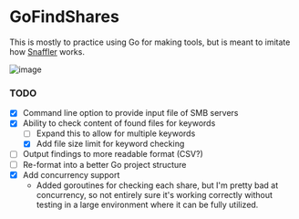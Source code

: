 # GoFindShares

This is mostly to practice using Go for making tools, but is meant to imitate how [Snaffler](https://github.com/SnaffCon/Snaffler) works.

![image](https://github.com/imflikk/GoFindShares/assets/58894272/5168db80-0541-4999-9687-6a08e4f08a64)

### TODO
- [x] Command line option to provide input file of SMB servers
- [x] Ability to check content of found files for keywords
  - [ ] Expand this to allow for multiple keywords
  - [x] Add file size limit for keyword checking
- [ ] Output findings to more readable format (CSV?)
- [ ] Re-format into a better Go project structure
- [x] Add concurrency support
  - Added goroutines for checking each share, but I'm pretty bad at concurrency, so not entirely sure it's working correctly without testing in a large environment where it can be fully utilized.




